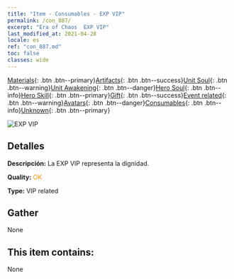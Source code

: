 ```yaml
---
title: "Item - Consumables - EXP VIP"
permalink: /con_887/
excerpt: "Era of Chaos  EXP VIP"
last_modified_at: 2021-04-28
locale: es
ref: "con_887.md"
toc: false
classes: wide
---
```

 [Materials](/ItemsES/){: .btn .btn--primary}[Artifacts](/ItemsES/Artifacts/){: .btn .btn--success}[Unit Soul](/ItemsES/UnitSoul/){: .btn .btn--warning}[Unit Awakening](/ItemsES/UnitAwakening/){: .btn .btn--danger}[Hero Soul](/ItemsES/HeroSoul/){: .btn .btn--info}[Hero Skill](/ItemsES/HeroSkill/){: .btn .btn--primary}[Gift](/ItemsES/Gift/){: .btn .btn--success}[Event related](/ItemsES/Events/){: .btn .btn--warning}[Avatars](/ItemsES/Avatars/){: .btn .btn--danger}[Consumables](/ItemsES/Consumables/){: .btn .btn--info}[Unknown](/ItemsES/Unknown/){: .btn .btn--primary}

 ![EXP VIP](/images/t/i_39980.png)

## Detalles
 **Descripción:** La EXP VIP representa la dignidad.

 **Quality:** <span style="color: #FF8C00">OK</span>

 **Type:** VIP related

## Gather

  None

## This item contains:

  None

